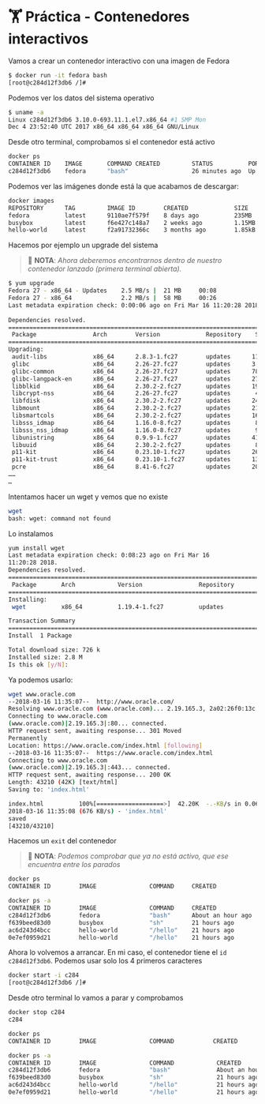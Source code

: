 # 🏋️ Práctica - Contenedores interactivos 

Vamos a crear un contenedor interactivo con una imagen de Fedora

```bash
$ docker run -it fedora bash
[root@c284d12f3db6 /]#
```

Podemos ver los datos del sistema operativo

```bash
$ uname -a
Linux c284d12f3db6 3.10.0-693.11.1.el7.x86_64 #1 SMP Mon
Dec 4 23:52:40 UTC 2017 x86_64 x86_64 x86_64 GNU/Linux
```

Desde otro terminal, comprobamos si el contenedor está activo

```bash
docker ps
CONTAINER ID    IMAGE       COMMAND CREATED         STATUS          PORTS           NAMES
c284d12f3db6    fedora      "bash"                  26 minutes ago  Up 26 minutes  jolly_clarke
```

Podemos ver las imágenes donde está la que acabamos de descargar:

```bash
docker images
REPOSITORY      TAG         IMAGE ID        CREATED             SIZE
fedora          latest      9110ae7f579f    8 days ago          235MB
busybox         latest      f6e427c148a7    2 weeks ago         1.15MB
hello-world     latest      f2a91732366c    3 months ago        1.85kB
```

Hacemos por ejemplo un upgrade del sistema

> 📝 **NOTA**: _Ahora deberemos encontrarnos dentro de nuestro contenedor lanzado (primera terminal abierta)._

```bash
$ yum upgrade
Fedora 27 - x86_64 - Updates    2.5 MB/s |  21 MB     00:08    
Fedora 27 - x86_64              2.2 MB/s |  58 MB     00:26    
Last metadata expiration check: 0:00:06 ago on Fri Mar 16 11:20:28 2018. 
 
Dependencies resolved.
================================================================================
 Package                Arch        Version             Repository    Size
================================================================================
Upgrading:
 audit-libs             x86_64      2.8.3-1.fc27        updates      112 k
 glibc                  x86_64      2.26-27.fc27        updates      3.4 M
 glibc-common           x86_64      2.26-27.fc27        updates      789 k
 glibc-langpack-en      x86_64      2.26-27.fc27        updates      278 k
 libblkid               x86_64      2.30.2-2.fc27       updates      196 k
 libcrypt-nss           x86_64      2.26-27.fc27        updates       40 k
 libfdisk               x86_64      2.30.2-2.fc27       updates      244 k
 libmount               x86_64      2.30.2-2.fc27       updates      219 k
 libsmartcols           x86_64      2.30.2-2.fc27       updates      160 k
 libsss_idmap           x86_64      1.16.0-8.fc27       updates       88 k
 libsss_nss_idmap       x86_64      1.16.0-8.fc27       updates       94 k
 libunistring           x86_64      0.9.9-1.fc27        updates      417 k
 libuuid                x86_64      2.30.2-2.fc27       updates       82 k
 p11-kit                x86_64      0.23.10-1.fc27      updates      263 k
 p11-kit-trust          x86_64      0.23.10-1.fc27      updates      135 k
 pcre                   x86_64      8.41-6.fc27         updates      205 k 
……
…
```

Intentamos hacer un wget y vemos que no existe 

```bash
wget
bash: wget: command not found
```

Lo instalamos 

```bash
yum install wget
Last metadata expiration check: 0:08:23 ago on Fri Mar 16
11:20:28 2018.
Dependencies resolved.
================================================================================
 Package       Arch            Version                Repository        Size
================================================================================
Installing:
 wget          x86_64          1.19.4-1.fc27          updates          726 k

Transaction Summary
================================================================================
Install  1 Package

Total download size: 726 k
Installed size: 2.8 M
Is this ok [y/N]:
```

Ya podemos usarlo: 

```bash
wget www.oracle.com
--2018-03-16 11:35:07--  http://www.oracle.com/
Resolving www.oracle.com (www.oracle.com)... 2.19.165.3, 2a02:26f0:13c:280::366, 2a02:26f0:13c:294::366
Connecting to www.oracle.com
(www.oracle.com)|2.19.165.3|:80... connected. 
HTTP request sent, awaiting response... 301 Moved
Permanently 
Location: https://www.oracle.com/index.html [following]
--2018-03-16 11:35:07--  https://www.oracle.com/index.html
Connecting to www.oracle.com
(www.oracle.com)|2.19.165.3|:443... connected.
HTTP request sent, awaiting response... 200 OK
Length: 43210 (42K) [text/html]
Saving to: 'index.html'

index.html          100%[===================>]  42.20K  -.-KB/s in 0.06s   
2018-03-16 11:35:08 (676 KB/s) - 'index.html'
saved
[43210/43210]
```

Hacemos un `exit` del contenedor

> 📝 **NOTA**: _Podemos comprobar que ya no está activo, que ese encuentra entre los parados_

```bash
docker ps
CONTAINER ID        IMAGE               COMMAND     CREATED             STATUS              PORTS       NAMES

docker ps -a
CONTAINER ID        IMAGE               COMMAND     CREATED             STATUS              PORTS       NAMES
c284d12f3db6        fedora              "bash"      About an hour ago   Exited (127) 7 seconds ago      jolly_clarke
f639beed83d0        busybox             "sh"        21 hours ago        Exited (0) 21 hours ago         nifty_vaughan
ac6d243d4bcc        hello-world         "/hello"    21 hours ago        Exited (0) 21 hours ago         loving_jennings
0e7ef0959d21        hello-world         "/hello"    21 hours ago        Exited (0) 21 hours ago         festive_davinci 
```

Ahora lo volvemos a arrancar. En mi caso, el contenedor tiene el `id c284d12f3db6`. Podemos usar solo los 4 primeros caracteres

```bash
docker start -i c284
[root@c284d12f3db6 /]#
```

Desde otro terminal lo vamos a parar y comprobamos 

```bash
docker stop c284
c284

docker ps
CONTAINER ID        IMAGE               COMMAND           CREATED             STATUS              PORTS             NAMES

docker ps -a
CONTAINER ID        IMAGE               COMMAND            CREATED             STATUS                     PORTS     NAMES
c284d12f3db6        fedora              "bash"             About an hour ago   Exited (0) 6 seconds ago             jolly_clarke
f639beed83d0        busybox             "sh"               21 hours ago        Exited (0) 21 hours ago              nifty_vaughan
ac6d243d4bcc        hello-world         "/hello"           21 hours ago        Exited (0) 21 hours ago              loving_jennings
0e7ef0959d21        hello-world         "/hello"           21 hours ago        Exited (0) 21 hours ago              festive_davinci 
```
